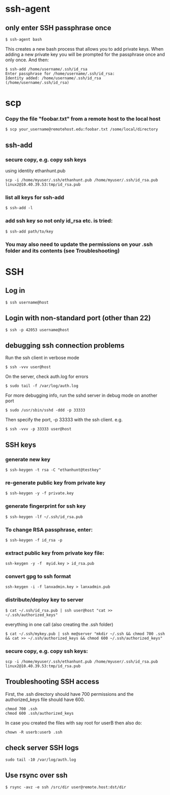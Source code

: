 # ssh-agent

## only enter SSH passphrase once

    $ ssh-agent bash

This creates a new bash process that allows you to add private keys. When adding a new private key
you will be prompted for the passphrase once and only once.
And then:

    $ ssh-add /home/username/.ssh/id_rsa
    Enter passphrase for /home/username/.ssh/id_rsa:
    Identity added: /home/username/.ssh/id_rsa (/home/username/.ssh/id_rsa)

# scp

### Copy the file "foobar.txt" from a remote host to the local host

    $ scp your_username@remotehost.edu:foobar.txt /some/local/directory

## ssh-add

### secure copy, e.g. copy ssh keys

using identity ethanhunt.pub

    scp -i /home/myuser/.ssh/ethanhunt.pub /home/myuser/.ssh/id_rsa.pub   linux2@10.40.39.53:tmp/id_rsa.pub

### list all keys for ssh-add

    $ ssh-add -l

### add ssh key so not only id_rsa etc. is tried:

    $ ssh-add path/to/key

### You may also need to update the permissions on your .ssh folder and its contents (see Troubleshooting)

# SSH

## Log in

    $ ssh username@host

## Login with non-standard port (other than 22)

    $ ssh -p 42053 username@host

## debugging ssh connection problems

Run the ssh client in verbose mode

    $ ssh -vvv user@host

On the server, check auth.log for errors

    $ sudo tail -f /var/log/auth.log

For more debugging info, run the sshd server in debug mode on another port

    $ sudo /usr/sbin/sshd -ddd -p 33333

Then specify the port, -p 33333 with the ssh client. e.g.

    $ ssh -vvv -p 33333 user@host

## SSH keys

### generate new key

    $ ssh-keygen -t rsa -C "ethanhunt@testkey"

### re-generate public key from private key

    $ ssh-keygen -y -f private.key

### generate fingerprint for ssh key

    $ ssh-keygen -lf ~/.ssh/id_rsa.pub

### To change RSA passphrase, enter:

    $ ssh-keygen -f id_rsa -p

### extract public key from private key file:

    ssh-keygen -y -f  myid.key > id_rsa.pub

### convert gpg to ssh format

    ssh-keygen -i -f lanxadmin.key > lanxadmin.pub

### distribute/deploy key to server

    $ cat ~/.ssh/id_rsa.pub | ssh user@host "cat >> ~/.ssh/authorized_keys"

everything in one call (also creating the .ssh folder)

    $ cat ~/.ssh/mykey.pub | ssh me@server "mkdir ~/.ssh && chmod 700 .ssh && cat >> ~/.ssh/authorized_keys && chmod 600 ~/.ssh/authorized_keys"

### secure copy, e.g. copy ssh keys:

    scp -i /home/myuser/.ssh/ethanhunt.pub /home/myuser/.ssh/id_rsa.pub   linux2@10.40.39.53:tmp/id_rsa.pub


## Troubleshooting SSH access

First, the .ssh directory should have 700 permissions and the authorized_keys file should have 600.

    chmod 700 .ssh
    chmod 600 .ssh/authorized_keys

In case you created the files with say root for userB then also do:

    chown -R userb:userb .ssh

## check server SSH logs

    sudo tail -10 /var/log/auth.log

## Use rsync over ssh

    $ rsync -avz -e ssh /src/dir user@remote.host:dst/dir


